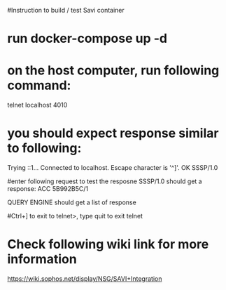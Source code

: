 #Instruction to build / test Savi container

# run docker-compose up -d 

# on the host computer, run following command:
telnet localhost 4010

# you should expect response similar to following:
Trying ::1...
Connected to localhost.
Escape character is '^]'.
OK SSSP/1.0

#enter following request to test the resposne
SSSP/1.0  should get a response: ACC 5B992B5C/1

QUERY ENGINE should get a list of response

#Ctrl+] to exit to telnet>, type quit to exit telnet

# Check following wiki link for more information
https://wiki.sophos.net/display/NSG/SAVI+Integration